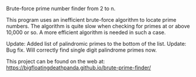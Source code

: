 Brute-force prime number finder from 2 to n.

This program uses an inefficient brute-force algorithm to locate prime numbers.
The algorithm is quite slow when checking for primes at or above 10,000 or so.
A more efficient algorithm is needed in such a case.

Update: Added list of palindromic primes to the bottom of the list.
Update: Bug fix.  Will correctly find single digit palindrome primes now.  

This project can be found on the web at:
https://bigfloatingdeathpanda.github.io/brute-prime-finder/
